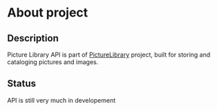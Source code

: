# About project

## Description

Picture Library API is part of [PictureLibrary](https://github.com/TomaszKumiega/PictureLibrary) project, built for storing and cataloging pictures and images.

## Status

API is still very much in developement
